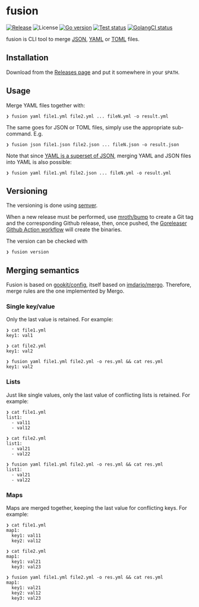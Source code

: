 # fusion

[![Release](https://img.shields.io/github/release/edgelaboratories/fusion.svg?style=for-the-badge)](https://github.com/edgelaboratories/fusion/releases/latest)
![License](https://img.shields.io/github/license/edgelaboratories/fusion?style=for-the-badge)
[![Go version](https://img.shields.io/github/go-mod/go-version/edgelaboratories/fusion.svg?style=for-the-badge)](https://github.com/edgelaboratories/fusion)
[![Test status](https://img.shields.io/github/workflow/status/edgelaboratories/fusion/Test?label=Tests&style=for-the-badge)](https://github.com/edgelaboratories/fusion/actions?workflow=Test)
[![GolangCI status](https://img.shields.io/github/workflow/status/edgelaboratories/fusion/Golangci-Lint?label=Lint&style=for-the-badge)](https://github.com/edgelaboratories/fusion/actions?workflow=Golangci-Lint)

fusion is CLI tool to merge [JSON](https://www.json.org/json-en.html), [YAML](https://yaml.org/) or [TOML](https://toml.io/en/) files.

## Installation

Download from the [Releases page](https://github.com/edgelaboratories/fusion/releases) and put it somewhere in your `$PATH`.

## Usage

Merge YAML files together with:

```shell
❯ fusion yaml file1.yml file2.yml ... fileN.yml -o result.yml
```

The same goes for JSON or TOML files, simply use the appropriate sub-command. E.g.

```shell
❯ fusion json file1.json file2.json ... fileN.json -o result.json
```

Note that since [YAML is a superset of JSON](https://yaml.org/spec/1.2/spec.html#id2759572), merging YAML and JSON files into YAML is also possible:

```shell
❯ fusion yaml file1.yml file2.json ... fileN.yml -o result.yml
```

## Versioning

The versioning is done using [semver](https://semver.org/).

When a new release must be performed, use [mroth/bump](https://github.com/mroth/bump) to create a Git tag and the corresponding Github release,
then, once pushed, the [Goreleaser Github Action workflow](.github/workflows/release.yml) will create the binaries.

The version can be checked with

```shell
❯ fusion version
```

## Merging semantics

Fusion is based on [gookit/config](github.com/gookit/config/v2), itself based on [imdario/mergo](github.com/imdario/mergo). Therefore, merge rules are the one implemented by Mergo.

### Single key/value

Only the last value is retained. For example:

```shell
❯ cat file1.yml
key1: val1

❯ cat file2.yml
key1: val2

❯ fusion yaml file1.yml file2.yml -o res.yml && cat res.yml
key1: val2
```

### Lists

Just like single values, only the last value of conflicting lists is retained. For example:

```shell
❯ cat file1.yml
list1:
  - val11
  - val12

❯ cat file2.yml
list1:
  - val21
  - val22

❯ fusion yaml file1.yml file2.yml -o res.yml && cat res.yml
list1:
  - val21
  - val22
```

### Maps

Maps are merged together, keeping the last value for conflicting keys. For example:

```shell
❯ cat file1.yml
map1:
  key1: val11
  key2: val12

❯ cat file2.yml
map1:
  key1: val21
  key3: val23

❯ fusion yaml file1.yml file2.yml -o res.yml && cat res.yml
map1:
  key1: val21
  key2: val12
  key3: val23
```
